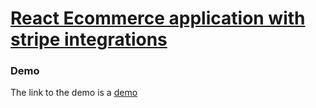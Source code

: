 # [React Ecommerce application with stripe integrations](https://ecommerce.isadev.co.ke)

### Demo

The link to the demo is a [demo](https://ecommerce.isadev.co.ke)
